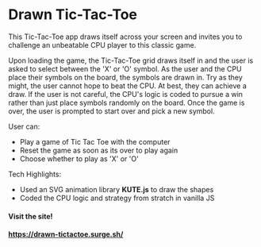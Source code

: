 # Drawn Tic-Tac-Toe

This Tic-Tac-Toe app draws itself across your screen and invites you to challenge an unbeatable CPU player to this classic game.

Upon loading the game, the Tic-Tac-Toe grid draws itself in and the user is asked to select between the 'X' or 'O' symbol. As the user and the CPU place their symbols on the board, the symbols are drawn in. Try as they might, the user cannot hope to beat the CPU. At best, they can achieve a draw. If the user is not careful, the CPU's logic is coded to pursue a win rather than just place symbols randomly on the board. Once the game is over, the user is prompted to start over and pick a new symbol.

User can:

* Play a game of Tic Tac Toe with the computer
* Reset the game as soon as its over to play again
* Choose whether to play as 'X' or 'O'

Tech Highlights:

* Used an SVG animation library **KUTE.js** to draw the shapes
* Coded the CPU logic and strategy from stratch in vanilla JS

#### Visit the site!
#### https://drawn-tictactoe.surge.sh/
